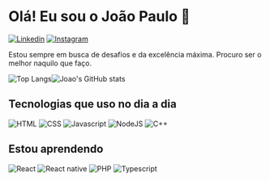 # Olá! Eu sou o João Paulo 👋

[![Linkedin](https://img.shields.io/badge/LinkedIn-0077B5?style=for-the-badge&logo=linkedin&logoColor=white)](https://br.linkedin.com/in/jo%C3%A3o-paulo-fernandes-212267228?trk=people-guest_people_search-card&original_referer=https%3A%2F%2Fbr.linkedin.com%2Fpub%2Fdir%2FJoao%2BPaulo%2FFernandes%2Fbr-0-Brasil) [![Instagram](https://img.shields.io/badge/Instagram-E4405F?style=for-the-badge&logo=instagram&logoColor=white)](https://www.instagram.com/jpmacedof/)

Estou sempre em busca de desafios e da excelência máxima. 
Procuro ser o melhor naquilo que faço.

![Top Langs](https://github-readme-stats.vercel.app/api/top-langs/?username=fernandes-joaopaulo&layout=donut&theme=synthwave)![Joao's GitHub stats](https://github-readme-stats.vercel.app/api?username=fernandes-joaopaulo&show_icons=true&theme=synthwave) 

## Tecnologias que uso no dia a dia

![HTML](https://img.shields.io/badge/HTML5-E34F26?style=for-the-badge&logo=html5&logoColor=white
) ![CSS](https://img.shields.io/badge/CSS3-1572B6?style=for-the-badge&logo=css3&logoColor=white
) ![Javascript](https://img.shields.io/badge/JavaScript-F7DF1E?style=for-the-badge&logo=javascript&logoColor=black
) ![NodeJS](https://img.shields.io/badge/Node.js-43853D?style=for-the-badge&logo=node.js&logoColor=white
) ![C++](	https://img.shields.io/badge/C%2B%2B-00599C?style=for-the-badge&logo=c%2B%2B&logoColor=white)

## Estou aprendendo

 ![React](https://img.shields.io/badge/React-20232A?style=for-the-badge&logo=react&logoColor=61DAFB) ![React native](https://img.shields.io/badge/React_Native-20232A?style=for-the-badge&logo=react&logoColor=61DAFB) ![PHP](https://img.shields.io/badge/PHP-777BB4?style=for-the-badge&logo=php&logoColor=white) ![Typescript](https://img.shields.io/badge/TypeScript-007ACC?style=for-the-badge&logo=typescript&logoColor=white)
